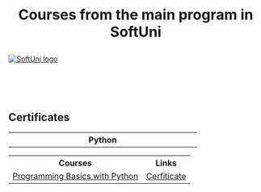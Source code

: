 # <p align="center"> Courses from the main program in SoftUni <p>

<a href="https://softuni.bg/trainings/courses" rel="Courses"> ![SoftUni logo][logo] </a>

[logo]: http://innovationstarterbox.bg/wp-content/uploads/2016/05/Softuni_logo_trasparent.png "Logo Title Text 2"

<br/>
<br/>
<br/>

<h2> Certificates </h2>

<table>
<tr>
    <th width="357px">Python</th>
</tr>
    <table>
        <tr>
            <th>
                Courses
            </th>
            <th>
                Links
            </th>
        </tr>
        <tr>
            <td><a href="https://softuni.bg/trainings/3623/programming-basics-with-python-january-2022">Programming Basics with Python</a></td>
            <td><a href="https://softuni.bg/certificates/details/124592/ece1ce36">Cerfiticate</a></td> 
        </tr>
    </table>
</table>
